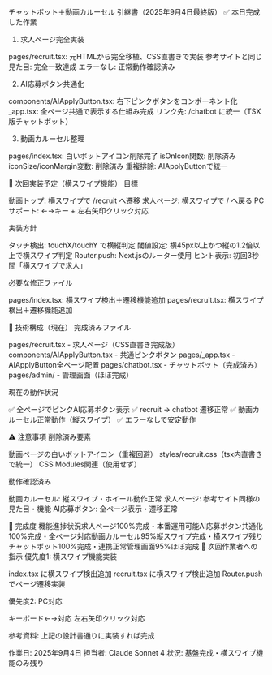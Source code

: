 チャットボット＋動画カルーセル 引継書（2025年9月4日最終版）
✅ 本日完成した作業
1. 求人ページ完全実装

pages/recruit.tsx: 元HTMLから完全移植、CSS直書きで実装
参考サイトと同じ見た目: 完全一致達成
エラーなし: 正常動作確認済み

2. AI応募ボタン共通化

components/AIApplyButton.tsx: 右下ピンクボタンをコンポーネント化
_app.tsx: 全ページ共通で表示する仕組み完成
リンク先: /chatbot に統一（TSX版チャットボット）

3. 動画カルーセル整理

pages/index.tsx: 白いボットアイコン削除完了
isOnIcon関数: 削除済み
iconSize/iconMargin変数: 削除済み
重複排除: AIApplyButtonで統一

🎯 次回実装予定（横スワイプ機能）
目標

動画トップ: 横スワイプで /recruit へ遷移
求人ページ: 横スワイプで / へ戻る
PCサポート: ←→キー + 左右矢印クリック対応

実装方針

タッチ検出: touchX/touchY で横縦判定
閾値設定: 横45px以上かつ縦の1.2倍以上で横スワイプ判定
Router.push: Next.jsのルーター使用
ヒント表示: 初回3秒間「横スワイプで求人」

必要な修正ファイル

pages/index.tsx: 横スワイプ検出＋遷移機能追加
pages/recruit.tsx: 横スワイプ検出＋遷移機能追加

🔧 技術構成（現在）
完成済みファイル

pages/recruit.tsx - 求人ページ（CSS直書き完成版）
components/AIApplyButton.tsx - 共通ピンクボタン
pages/_app.tsx - AIApplyButton全ページ配置
pages/chatbot.tsx - チャットボット（完成済み）
pages/admin/ - 管理画面（ほぼ完成）

現在の動作状況

✅ 全ページでピンクAI応募ボタン表示
✅ recruit → chatbot 遷移正常
✅ 動画カルーセル正常動作（縦スワイプ）
✅ エラーなしで安定動作

⚠️ 注意事項
削除済み要素

動画ページの白いボットアイコン（重複回避）
styles/recruit.css（tsx内直書きで統一）
CSS Modules関連（使用せず）

動作確認済み

動画カルーセル: 縦スワイプ・ホイール動作正常
求人ページ: 参考サイト同様の見た目・機能
AI応募ボタン: 全ページ表示・遷移正常

🚀 完成度
機能進捗状況求人ページ100%完成・本番運用可能AI応募ボタン共通化100%完成・全ページ対応動画カルーセル95%縦スワイプ完成・横スワイプ残りチャットボット100%完成・連携正常管理画面95%ほぼ完成
📝 次回作業者への指示
優先度1: 横スワイプ機能実装

index.tsx に横スワイプ検出追加
recruit.tsx に横スワイプ検出追加
Router.push でページ遷移実装

優先度2: PC対応

キーボード←→対応
左右矢印クリック対応

参考資料: 上記の設計書通りに実装すれば完成

作業日: 2025年9月4日
担当者: Claude Sonnet 4
状況: 基盤完成・横スワイプ機能のみ残り